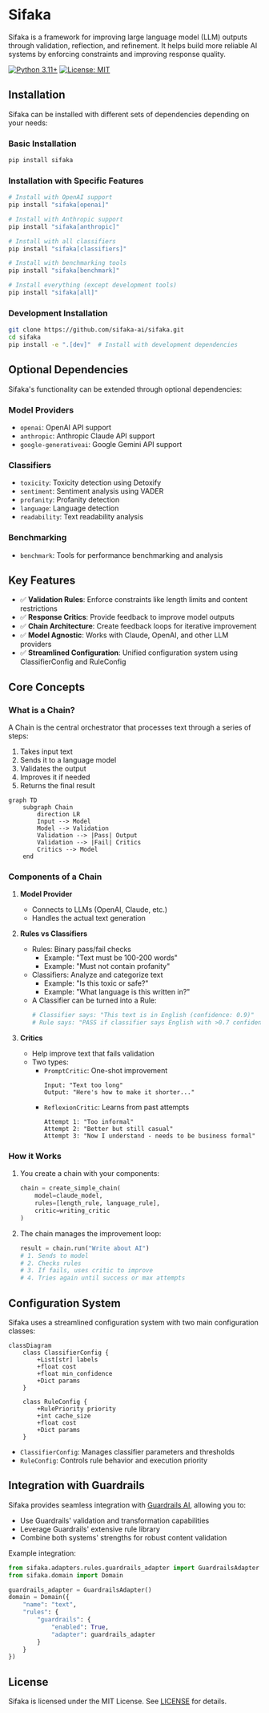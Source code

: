 # Sifaka

Sifaka is a framework for improving large language model (LLM) outputs through validation, reflection, and refinement. It helps build more reliable AI systems by enforcing constraints and improving response quality.

[![Python 3.11+](https://img.shields.io/badge/python-3.11+-blue.svg)](https://www.python.org/downloads/)
[![License: MIT](https://img.shields.io/badge/License-MIT-yellow.svg)](https://opensource.org/licenses/MIT)

## Installation

Sifaka can be installed with different sets of dependencies depending on your needs:

### Basic Installation
```bash
pip install sifaka
```

### Installation with Specific Features

```bash
# Install with OpenAI support
pip install "sifaka[openai]"

# Install with Anthropic support
pip install "sifaka[anthropic]"

# Install with all classifiers
pip install "sifaka[classifiers]"

# Install with benchmarking tools
pip install "sifaka[benchmark]"

# Install everything (except development tools)
pip install "sifaka[all]"
```

### Development Installation
```bash
git clone https://github.com/sifaka-ai/sifaka.git
cd sifaka
pip install -e ".[dev]"  # Install with development dependencies
```

## Optional Dependencies

Sifaka's functionality can be extended through optional dependencies:

### Model Providers
- `openai`: OpenAI API support
- `anthropic`: Anthropic Claude API support
- `google-generativeai`: Google Gemini API support

### Classifiers
- `toxicity`: Toxicity detection using Detoxify
- `sentiment`: Sentiment analysis using VADER
- `profanity`: Profanity detection
- `language`: Language detection
- `readability`: Text readability analysis

### Benchmarking
- `benchmark`: Tools for performance benchmarking and analysis

## Key Features

- ✅ **Validation Rules**: Enforce constraints like length limits and content restrictions
- ✅ **Response Critics**: Provide feedback to improve model outputs
- ✅ **Chain Architecture**: Create feedback loops for iterative improvement
- ✅ **Model Agnostic**: Works with Claude, OpenAI, and other LLM providers
- ✅ **Streamlined Configuration**: Unified configuration system using ClassifierConfig and RuleConfig

## Core Concepts

### What is a Chain?

A Chain is the central orchestrator that processes text through a series of steps:
1. Takes input text
2. Sends it to a language model
3. Validates the output
4. Improves it if needed
5. Returns the final result

```mermaid
graph TD
    subgraph Chain
        direction LR
        Input --> Model
        Model --> Validation
        Validation --> |Pass| Output
        Validation --> |Fail| Critics
        Critics --> Model
    end
```

### Components of a Chain

1. **Model Provider**
   - Connects to LLMs (OpenAI, Claude, etc.)
   - Handles the actual text generation

2. **Rules vs Classifiers**
   - Rules: Binary pass/fail checks
     - Example: "Text must be 100-200 words"
     - Example: "Must not contain profanity"
   - Classifiers: Analyze and categorize text
     - Example: "Is this toxic or safe?"
     - Example: "What language is this written in?"
   - A Classifier can be turned into a Rule:
     ```python
     # Classifier says: "This text is in English (confidence: 0.9)"
     # Rule says: "PASS if classifier says English with >0.7 confidence"
     ```

3. **Critics**
   - Help improve text that fails validation
   - Two types:
     - `PromptCritic`: One-shot improvement
       ```
       Input: "Text too long"
       Output: "Here's how to make it shorter..."
       ```
     - `ReflexionCritic`: Learns from past attempts
       ```
       Attempt 1: "Too informal"
       Attempt 2: "Better but still casual"
       Attempt 3: "Now I understand - needs to be business formal"
       ```

### How it Works

1. You create a chain with your components:
   ```python
   chain = create_simple_chain(
       model=claude_model,
       rules=[length_rule, language_rule],
       critic=writing_critic
   )
   ```

2. The chain manages the improvement loop:
   ```python
   result = chain.run("Write about AI")
   # 1. Sends to model
   # 2. Checks rules
   # 3. If fails, uses critic to improve
   # 4. Tries again until success or max attempts
   ```

## Configuration System

Sifaka uses a streamlined configuration system with two main configuration classes:

```mermaid
classDiagram
    class ClassifierConfig {
        +List[str] labels
        +float cost
        +float min_confidence
        +Dict params
    }

    class RuleConfig {
        +RulePriority priority
        +int cache_size
        +float cost
        +Dict params
    }
```

- `ClassifierConfig`: Manages classifier parameters and thresholds
- `RuleConfig`: Controls rule behavior and execution priority

## Integration with Guardrails

Sifaka provides seamless integration with [Guardrails AI](https://www.guardrailsai.com/), allowing you to:

- Use Guardrails' validation and transformation capabilities
- Leverage Guardrails' extensive rule library
- Combine both systems' strengths for robust content validation

Example integration:
```python
from sifaka.adapters.rules.guardrails_adapter import GuardrailsAdapter
from sifaka.domain import Domain

guardrails_adapter = GuardrailsAdapter()
domain = Domain({
    "name": "text",
    "rules": {
        "guardrails": {
            "enabled": True,
            "adapter": guardrails_adapter
        }
    }
})
```

## License

Sifaka is licensed under the MIT License. See [LICENSE](LICENSE) for details.


